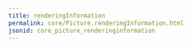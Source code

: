 ```yaml
---
title: renderingInformation
permalink: core/Picture.renderingInformation.html
jsonid: core_picture_renderinginformation
---
```

